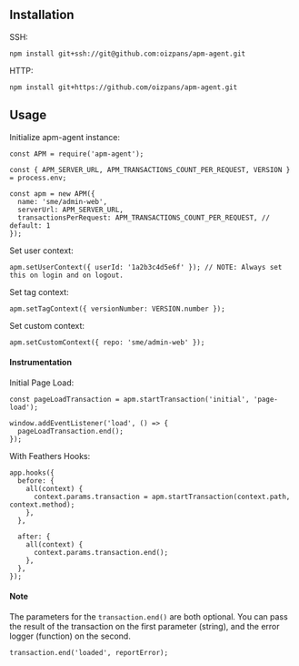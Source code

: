 ## Installation
SSH:
```
npm install git+ssh://git@github.com:oizpans/apm-agent.git
```
HTTP:
```
npm install git+https://github.com/oizpans/apm-agent.git
```

## Usage
Initialize apm-agent instance:
```
const APM = require('apm-agent');

const { APM_SERVER_URL, APM_TRANSACTIONS_COUNT_PER_REQUEST, VERSION } = process.env;

const apm = new APM({
  name: 'sme/admin-web',
  serverUrl: APM_SERVER_URL,
  transactionsPerRequest: APM_TRANSACTIONS_COUNT_PER_REQUEST, // default: 1
});
```

Set user context:
```
apm.setUserContext({ userId: '1a2b3c4d5e6f' }); // NOTE: Always set this on login and on logout.
```
Set tag context:
```
apm.setTagContext({ versionNumber: VERSION.number });
```

Set custom context:
```
apm.setCustomContext({ repo: 'sme/admin-web' });
```

#### Instrumentation
Initial Page Load:
```
const pageLoadTransaction = apm.startTransaction('initial', 'page-load');

window.addEventListener('load', () => {
  pageLoadTransaction.end();
});
```

With Feathers Hooks:
```
app.hooks({
  before: {
    all(context) {
      context.params.transaction = apm.startTransaction(context.path, context.method);
    },
  },

  after: {
    all(context) {
      context.params.transaction.end();
    },
  },
});
```


#### Note
The parameters for the ``transaction.end()`` are both optional. You can pass the result of the transaction on the first parameter (string), and the error logger (function) on the second.
```
transaction.end('loaded', reportError);
```
